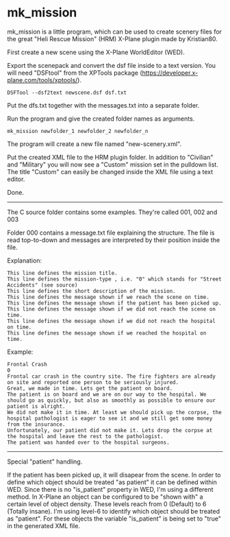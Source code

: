# mk_mission

mk_mission is a little program, which can be used to create scenery files for the great "Heli Rescue Mission" (HRM) X-Plane plugin made by Kristian80.


First create a new scene using the X-Plane WorldEditor (WED).

Export the scenepack and convert the dsf file inside to a text version. You will need "DSFtool" from the XPTools package (https://developer.x-plane.com/tools/xptools/).

	DSFTool --dsf2text newscene.dsf dsf.txt

Put the dfs.txt together with the messages.txt into a separate folder.

Run the program and give the created folder names as arguments. 

	mk_mission newfolder_1 newfolder_2 newfolder_n

The program will create a new file named "new-scenery.xml".

Put the created XML file to the HRM plugin folder. In addition to "Civilian" and "Military" you will now see a "Custom" mission set in the pulldown list. The title "Custom" can easily be changed inside the XML file using a text editor.

Done.


--------------------------------------------------------------

The C source folder contains some examples. They're called 001, 002 and 003

Folder 000 contains a message.txt file explaining the structure. The file is read top-to-down and messages are interpreted by their position inside the file.



Explanation:

	This line defines the mission title.
	This line defines the mission-type , i.e. "0" which stands for "Street Accidents" (see source)
	This line defines the short description of the mission.
	This line defines the message shown if we reach the scene on time.
	This line defines the message shown if the patient has been picked up.
	This line defines the message shown if we did not reach the scene on time.
	This line defines the message shown if we did not reach the hospital on time.
	This line defines the message shown if we reached the hospital on time.



Example:

	Frontal Crash
	0
	Frontal car crash in the country site. The fire fighters are already on site and reported one person to be seriously injured.
	Great, we made in time. Lets get the patient on board.
	The patient is on board and we are on our way to the hospital. We should go as quickly, but also as smoothly as possible to ensure our patient is alright.
	We did not make it in time. At least we should pick up the corpse, the hospital pathologist is eager to see it and we still get some money from the insurance.
	Unfortunately, our patient did not make it. Lets drop the corpse at the hospital and leave the rest to the pathologist.
	The patient was handed over to the hospital surgeons.
	
--------------------------------------------------------------

Special "patient" handling.

If the patient has been picked up, it will disapear from the scene. In order to define which object should be treated "as patient" it can be defined within WED. Since there is no "is_patient" property in WED, I'm using a different method. In X-Plane an object can be configured to be "shown with" a certain level of object density. These levels reach from 0 (Default) to 6 (Totally insane). I'm using level-6 to identify which object should be treated as "patient". For these objects the variable "is_patient" is being set to "true" in the generated XML file.






